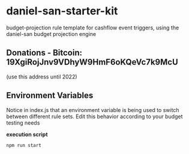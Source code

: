 # daniel-san-starter-kit
budget-projection rule template for cashflow event triggers, using the daniel-san budget projection engine

## Donations - Bitcoin: 19XgiRojJnv9VDhyW9HmF6oKQeVc7k9McU 
(use this address until 2022)

## Environment Variables
Notice in index.js that an environment variable is being used to switch between different rule sets. Edit this behavior according to your budget testing needs

**execution script**
```javascript
npm run start
```